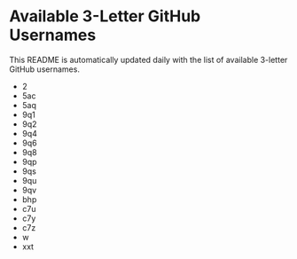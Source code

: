 # Available 3-Letter GitHub Usernames

This README is automatically updated daily with the list of available 3-letter GitHub usernames.

- 2
- 5ac
- 5aq
- 9q1
- 9q2
- 9q4
- 9q6
- 9q8
- 9qp
- 9qs
- 9qu
- 9qv
- bhp
- c7u
- c7y
- c7z
- w
- xxt
